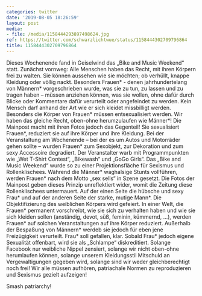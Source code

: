 ```yaml
---
categories: twitter
date: '2019-08-05 18:26:59'
layout: post
media:
- file: /media/1158444293897498624.jpg
ref: https://twitter.com/schwarzlichtwue/status/1158444302709796864
title: 1158444302709796864
---
```

Dieses Wochenende fand in Geiselwind das „Bike and Music Weekend“ statt. Zunächst vornweg: Alle Menschen haben das Recht, mit ihren Körpern frei zu walten. Sie können aussehen wie sie möchten; ob verhüllt, knappe Kleidung oder völlig nackt. 
Besonders Frauen\* - denen jahrhundertelang von Männern\* vorgeschrieben wurde, was sie zu tun, zu lassen und zu tragen haben – müssen anziehen können, was sie wollen, ohne dafür durch Blicke oder Kommentare dafür verurteilt oder angefeindet zu werden.
Kein Mensch darf anhand der Art wie er sich kleidet missbilligt werden. Besonders die Körper von Frauen\* müssen entsexualisiert werden. Wir haben das gleiche Recht, oben-ohne herumzulaufen wie Männer\*!
Die Mainpost macht mit ihren Fotos jedoch das Gegenteil! Sie sexualisiert Frauen\*, reduziert sie auf ihre Körper und ihre Kleidung.
Bei der Veranstaltung am Wochenende – bei der es um Autos und Motorräder gehen sollte – wurden Frauen\* zum Sexobjekt, zur Dekoration und zum sexy Accessoire degradiert.
Der Veranstalter warb mit Programmpunkten wie „Wet T-Shirt Contest“, „Bikewash“ und „GoGo Girls“. Das „Bike and Music Weekend“ wurde so zu einer Projektionsfläche für Sexismus und Rollenklischees.
Während die Männer\* waghalsige Stunts vollführen, werden Frauen\* nach dem Motto „sex sells“ in Szene gesetzt. Die Fotos der Mainpost geben dieses Prinzip unreflektiert wider, womit die Zeitung diese Rollenklischees untermauert.
Auf der einen Seite die hübsche und sexy Frau\* und auf der anderen Seite der starke, mutige Mann\*. Die Objektifizierung des weiblichen Körpers wird gefeiert.
In einer Welt, die Frauen\* permanent vorschreibt, wie sie sich zu verhalten haben und wie sie sich kleiden sollen (anständig, devot, süß, feminin, kümmernd, …), werden Frauen\* auf solchen Veranstaltungen auf ihre Körper reduziert.
Außerhalb der Bespaßung von Männern\* werdeb sie jedoch für eben jene Freizügigkeit verurteilt. Frau\* soll gefallen, klar. Sobald Frau\* jedoch eigene Sexualität offenbart, wird sie als „Schlampe“ diskreditiert.
Solange Facebook nur weibliche Nippel zensiert, solange wir nicht oben-ohne herumlaufen können, solange unserem Kleidungsstil Mitschuld an Vergewaltigungen gegeben wird, solange sind wir weder gleichberechtigt noch frei!
Wir alle müssen aufhören, patriachale Normen zu reproduzieren und Sexismus gezielt aufzeigen! 



Smash patriarchy!